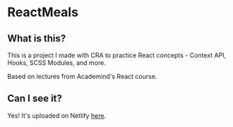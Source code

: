 # ReactMeals

## What is this?

This is a project I made with CRA to practice React concepts - Context API, Hooks, SCSS Modules, and more.

Based on lectures from Academind's React course.

## Can I see it?

Yes! It's uploaded on Netlify [here](https://react-meals-mf.netlify.app/).
